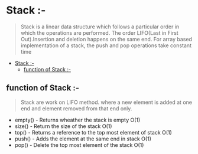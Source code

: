 # Stack :-

> Stack is a linear data structure which follows a particular order in which the operations are performed. The order LIFO(Last in First Out).Insertion and deletion happens on the same end. For array based implementation of a stack, the push and pop operations take constant time

- [Stack :-](#stack--)
  - [function of Stack :-](#function-of-stack--)

## function of Stack :-

> Stack are work on LIFO method. where a new element is added at one end and element removed from that end only.

- empty() - Returns wheather the stack is empty O(1)
- size() - Return the size of the stack O(1)
- top() - Returns a reference to the top most element of stack O(1)
- push() - Adds the element at the same end in stack O(1)
- pop() - Delete the top most element of the stack O(1)

